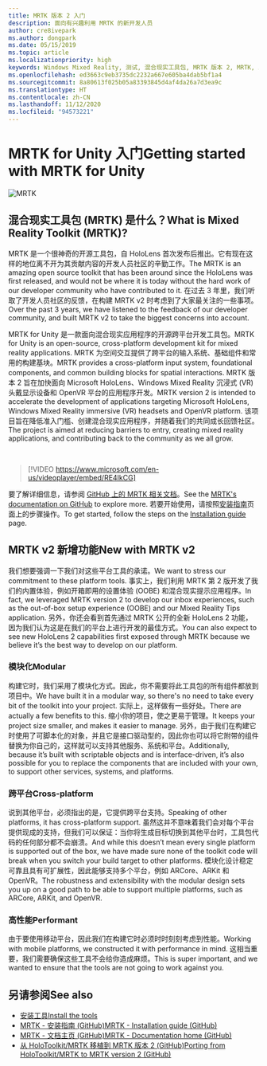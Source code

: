 ```yaml
---
title: MRTK 版本 2 入门
description: 面向有兴趣利用 MRTK 的新开发人员
author: cre8ivepark
ms.author: dongpark
ms.date: 05/15/2019
ms.topic: article
ms.localizationpriority: high
keywords: Windows Mixed Reality, 测试, 混合现实工具包, MRTK 版本 2, MRTK, 工具, SDK, HoloLens, HoloLens 2
ms.openlocfilehash: ed3663c9eb3735dc2232a667e605ba4dab5bf1a4
ms.sourcegitcommit: 8a80613f025b05a83393845d4af4da26a7d3ea9c
ms.translationtype: HT
ms.contentlocale: zh-CN
ms.lasthandoff: 11/12/2020
ms.locfileid: "94573221"
---
```

# <a name="getting-started-with-mrtk-for-unity"></a><span data-ttu-id="e276c-104">MRTK for Unity 入门</span><span class="sxs-lookup"><span data-stu-id="e276c-104">Getting started with MRTK for Unity</span></span>
![MRTK](../../design/images/MRTK_UX_Hero.png)

## <a name="what-is-mixed-reality-toolkit-mrtk"></a><span data-ttu-id="e276c-106">混合现实工具包 (MRTK) 是什么？</span><span class="sxs-lookup"><span data-stu-id="e276c-106">What is Mixed Reality Toolkit (MRTK)?</span></span>
<span data-ttu-id="e276c-107">MRTK 是一个很神奇的开源工具包，自 HoloLens 首次发布后推出。它有现在这样的地位离不开为其贡献内容的开发人员社区的辛勤工作。</span><span class="sxs-lookup"><span data-stu-id="e276c-107">The MRTK is an amazing open source toolkit that has been around since the HoloLens was first released, and would not be where it is today without the hard work of our developer community who have contributed to it.</span></span> <span data-ttu-id="e276c-108">在过去 3 年里，我们听取了开发人员社区的反馈，在构建 MRTK v2 时考虑到了大家最关注的一些事项。</span><span class="sxs-lookup"><span data-stu-id="e276c-108">Over the past 3 years, we have listened to the feedback of our developer community, and built MRTK v2 to take the biggest concerns into account.</span></span>  

<span data-ttu-id="e276c-109">MRTK for Unity 是一款面向混合现实应用程序的开源跨平台开发工具包。</span><span class="sxs-lookup"><span data-stu-id="e276c-109">MRTK for Unity is an open-source, cross-platform development kit for mixed reality applications.</span></span> <span data-ttu-id="e276c-110">MRTK 为空间交互提供了跨平台的输入系统、基础组件和常用的构建基块。</span><span class="sxs-lookup"><span data-stu-id="e276c-110">MRTK provides a cross-platform input system, foundational components, and common building blocks for spatial interactions.</span></span> <span data-ttu-id="e276c-111">MRTK 版本 2 旨在加快面向 Microsoft HoloLens、Windows Mixed Reality 沉浸式 (VR) 头戴显示设备和 OpenVR 平台的应用程序开发。</span><span class="sxs-lookup"><span data-stu-id="e276c-111">MRTK version 2 is intended to accelerate the development of applications targeting Microsoft HoloLens, Windows Mixed Reality immersive (VR) headsets and OpenVR platform.</span></span> <span data-ttu-id="e276c-112">该项目旨在降低准入门槛、创建混合现实应用程序，并随着我们的共同成长回馈社区。</span><span class="sxs-lookup"><span data-stu-id="e276c-112">The project is aimed at reducing barriers to entry, creating mixed reality applications, and contributing back to the community as we all grow.</span></span>

<br>

> [!VIDEO https://www.microsoft.com/en-us/videoplayer/embed/RE4IkCG]

<span data-ttu-id="e276c-113">要了解详细信息，请参阅 [GitHub 上的 MRTK 相关文档](https://microsoft.github.io/MixedRealityToolkit-Unity/README.html)。</span><span class="sxs-lookup"><span data-stu-id="e276c-113">See the [MRTK's documentation on GitHub](https://microsoft.github.io/MixedRealityToolkit-Unity/README.html) to explore more.</span></span> <span data-ttu-id="e276c-114">若要开始使用，请按照[安装指南](https://microsoft.github.io/MixedRealityToolkit-Unity/Documentation/Installation.html)页面上的步骤操作。</span><span class="sxs-lookup"><span data-stu-id="e276c-114">To get started, follow the steps on the [Installation guide](https://microsoft.github.io/MixedRealityToolkit-Unity/Documentation/Installation.html) page.</span></span>


## <a name="new-with-mrtk-v2"></a><span data-ttu-id="e276c-115">MRTK v2 新增功能</span><span class="sxs-lookup"><span data-stu-id="e276c-115">New with MRTK v2</span></span>
<span data-ttu-id="e276c-116">我们想要强调一下我们对这些平台工具的承诺。</span><span class="sxs-lookup"><span data-stu-id="e276c-116">We want to stress our commitment to these platform tools.</span></span>  <span data-ttu-id="e276c-117">事实上，我们利用 MRTK 第 2 版开发了我们的内置体验，例如开箱即用的设置体验 (OOBE) 和混合现实提示应用程序。</span><span class="sxs-lookup"><span data-stu-id="e276c-117">In fact, we leveraged MRTK version 2 to develop our inbox experiences, such as the out-of-box setup experience (OOBE) and our Mixed Reality Tips application.</span></span> <span data-ttu-id="e276c-118">另外，你还会看到首先通过 MRTK 公开的全新 HoloLens 2 功能，因为我们认为这是在我们的平台上进行开发的最佳方式。</span><span class="sxs-lookup"><span data-stu-id="e276c-118">You can also expect to see new HoloLens 2 capabilities first exposed through MRTK because we believe it’s the best way to develop on our platform.</span></span> 

### <a name="modular"></a><span data-ttu-id="e276c-119">模块化</span><span class="sxs-lookup"><span data-stu-id="e276c-119">Modular</span></span>
<span data-ttu-id="e276c-120">构建它时，我们采用了模块化方式。因此，你不需要将此工具包的所有组件都放到项目中。</span><span class="sxs-lookup"><span data-stu-id="e276c-120">We have built it in a modular way, so there's no need to take every bit of the toolkit into your project.</span></span>  <span data-ttu-id="e276c-121">实际上，这样做有一些好处。</span><span class="sxs-lookup"><span data-stu-id="e276c-121">There are actually a few benefits to this.</span></span>  <span data-ttu-id="e276c-122">缩小你的项目，使之更易于管理。</span><span class="sxs-lookup"><span data-stu-id="e276c-122">It keeps your project size smaller, and makes it easier to manage.</span></span>  <span data-ttu-id="e276c-123">另外，由于我们在构建它时使用了可脚本化的对象，并且它是接口驱动型的，因此你也可以将它附带的组件替换为你自己的，这样就可以支持其他服务、系统和平台。</span><span class="sxs-lookup"><span data-stu-id="e276c-123">Additionally, because it’s built with scriptable objects and is interface-driven, it’s also possible for you to replace the components that are included with your own, to support other services, systems, and platforms.</span></span>

### <a name="cross-platform"></a><span data-ttu-id="e276c-124">跨平台</span><span class="sxs-lookup"><span data-stu-id="e276c-124">Cross-platform</span></span>
<span data-ttu-id="e276c-125">说到其他平台，必须指出的是，它提供跨平台支持。</span><span class="sxs-lookup"><span data-stu-id="e276c-125">Speaking of other platforms, it has cross-platform support.</span></span>  <span data-ttu-id="e276c-126">虽然这并不意味着我们会对每个平台提供现成的支持，但我们可以保证：当你将生成目标切换到其他平台时，工具包代码的任何部分都不会崩溃。</span><span class="sxs-lookup"><span data-stu-id="e276c-126">And while this doesn’t mean every single platform is supported out of the box, we have made sure none of the toolkit code will break when you switch your build target to other platforms.</span></span>  <span data-ttu-id="e276c-127">模块化设计稳定可靠且具有可扩展性，因此能够支持多个平台，例如 ARCore、ARKit 和 OpenVR。</span><span class="sxs-lookup"><span data-stu-id="e276c-127">The robustness and extensibility with the modular design sets you up on a good path to be able to support multiple platforms, such as ARCore, ARKit, and OpenVR.</span></span>

### <a name="performant"></a><span data-ttu-id="e276c-128">高性能</span><span class="sxs-lookup"><span data-stu-id="e276c-128">Performant</span></span>
<span data-ttu-id="e276c-129">由于要使用移动平台，因此我们在构建它时必须时时刻刻考虑到性能。</span><span class="sxs-lookup"><span data-stu-id="e276c-129">Working with mobile platforms, we constructed it with performance in mind.</span></span>  <span data-ttu-id="e276c-130">这相当重要，我们需要确保这些工具不会给你造成麻烦。</span><span class="sxs-lookup"><span data-stu-id="e276c-130">This is super important, and we wanted to ensure that the tools are not going to work against you.</span></span>

## <a name="see-also"></a><span data-ttu-id="e276c-131">另请参阅</span><span class="sxs-lookup"><span data-stu-id="e276c-131">See also</span></span>
* [<span data-ttu-id="e276c-132">安装工具</span><span class="sxs-lookup"><span data-stu-id="e276c-132">Install the tools</span></span>](../install-the-tools.md)
* [<span data-ttu-id="e276c-133">MRTK - 安装指南 (GitHub)</span><span class="sxs-lookup"><span data-stu-id="e276c-133">MRTK - Installation guide (GitHub)</span></span>](https://microsoft.github.io/MixedRealityToolkit-Unity/Documentation/Installation.html)
* [<span data-ttu-id="e276c-134">MRTK - 文档主页 (GitHub)</span><span class="sxs-lookup"><span data-stu-id="e276c-134">MRTK - Documentation home (GitHub)</span></span>](https://microsoft.github.io/MixedRealityToolkit-Unity/README.html)
* [<span data-ttu-id="e276c-135">从 HoloToolkit/MRTK 移植到 MRTK 版本 2 (GitHub)</span><span class="sxs-lookup"><span data-stu-id="e276c-135">Porting from HoloToolkit/MRTK to MRTK version 2 (GitHub)</span></span>](https://microsoft.github.io/MixedRealityToolkit-Unity/Documentation/HTKToMRTKPortingGuide.html)
